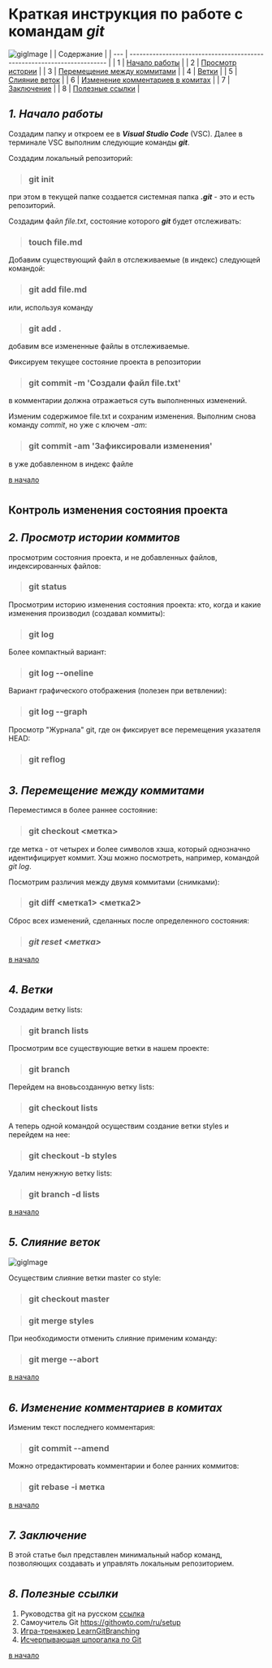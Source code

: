 # **Краткая инструкция по работе с командам _git_**

![gigImage](/images/Git.png)
| | Содержание |
| --- | ----------------------------------------------------------------------- |
| 1 | [Начало работы](#1-начало-работы) |
| 2 | [Просмотр истории](#2-просмотр-истории-коммитов) |
| 3 | [Перемещение между коммитами](#3-перемещение-между-коммитами) |
| 4 | [Ветки](#4-ветки) |
| 5 | [Слияние веток](#5-слияние-веток) |
| 6 | [Изменение комментариев в комитах](#6-изменение-комментариев-в-комитах) |
| 7 | [Заключение](#7-заключение) |
| 8 | [Полезные ссылки](#8-полезные-ссылки) |

## _**1. Начало работы**_

Cоздадим папку и откроем ее в _**Visual Studio Code**_ (VSC). Далее в терминале VSC выполним следующие команды _**git**_.

Создадим локальный репозиторий:

> ### **git init**

при этом в текущей папке создается системная папка **_.git_** - это и есть репозиторий.

Создадим файл _file.txt_, состояние которого _**git**_ будет отслеживать:

> ### **touch file.md**

Добавим существующий файл в отслеживаемые (в индекс) следующей командой:

> ### **git add file.md**

или, используя команду

> ### **git add .**

добавим все измененные файлы в отслеживаемые.

Фиксируем текущее состояние проекта в репозитории

> ### **git commit -m 'Создали файл file.txt'**

в комментарии должна отражаеться суть выполненных изменений.

Изменим содержимое file.txt и сохраним изменения. Выполним снова команду _commit_, но уже с ключем _-am_:

> ### **git commit -am 'Зафиксировали изменения'**

в уже добавленном в индекс файле

[в начало](#краткая-инструкция-по-работе-с-командам-git)

#

## <a name="head2">Контроль изменения состояния проекта</a>

## _**2. Просмотр истории коммитов**_

просмотрим состояния проекта, и не добавленных файлов, индексированных файлов:

> ### **git status**

Просмотрим историю изменения состояния проекта: кто, когда и какие изменения производил (создавал коммиты):

> ### **git log**

Более компактный вариант:

> ### **git log --oneline**

Вариант графического отображения (полезен при ветвлении):

> ### **git log --graph**

Просмотр "Журнала" git, где он фиксирует все перемещения указателя HEAD:

> ### **git reflog**

#

## _**3. Перемещение между коммитами**_

Переместимся в более раннее состояние:

> ### **git checkout \<метка\>**

где метка - от четырех и более символов хэша, который однозначно идентифицирует коммит. Хэш можно посмотреть, например, командой _git log_.

Посмотрим различия между двумя коммитами (снимками):

> ### **git diff \<метка1\> \<метка2\>**

Сброс всех изменений, сделанных после определенного состояния:

> ### _**git reset \<метка\>**_

[в начало](#краткая-инструкция-по-работе-с-командам-git)

#

## _**4. Ветки**_

Создадим ветку lists:

> ### **git branch lists**

Просмотрим все существующие ветки в нашем проекте:

> ### **git branch**

Перейдем на вновьсозданную ветку lists:

> ### **git checkout lists**

А теперь одной командой осуществим создание ветки styles и перейдем на нее:

> ### **git checkout -b styles**

Удалим ненужную ветку lists:

> ### **git branch -d lists**

[в начало](#краткая-инструкция-по-работе-с-командам-git)

#

## **_5. Слияние веток_**

![gigImage](/images/git_banner.png "Слияние веток")

Осуществим слияние ветки master со style:

> ### **git checkout master**

> ### **git merge styles**

При необходимости отменить слияние применим команду:

> ### **git merge --abort**

[в начало](#краткая-инструкция-по-работе-с-командам-git)

#

## _**6. Изменение комментариев в комитах**_

Изменим текст последнего комментария:

> ### **git commit --amend**

Можно отредактировать комментарии и более ранних коммитов:

> ### **git rebase -i метка**

[в начало](#краткая-инструкция-по-работе-с-командам-git)

#

## _**7. Заключение**_

В этой статье был представлен минимальный набор команд, позволяющих создавать и управлять локальным репозиторием.

#

## _**8. Полезные ссылки**_

1. Руководства git на русском [ссылка](https://git-scm.com/book/ru/v2)
2. Самоучитель Git <https://githowto.com/ru/setup>
3. [Игра-тренажер LearnGitBranching](https://learngitbranching.js.org/?locale=ru_RU)
4. [Исчерпывающая шпоргалка по Git](https://texterra.ru/blog/ischerpyvayushchaya-shpargalka-po-sintaksisu-razmetki-markdown-na-zametku-avtoram-veb-razrabotchikam.html?ysclid=lajx4zu5ni153811497 "Шпоргалка Git")

[в начало](#краткая-инструкция-по-работе-с-командам-git)
